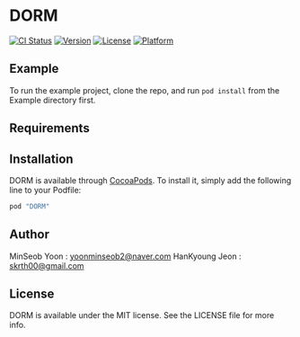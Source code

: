 # DORM

[![CI Status](http://img.shields.io/travis/skrth00@gmail.com/DORM.svg?style=flat)](https://travis-ci.org/skrth00@gmail.com/DORM)
[![Version](https://img.shields.io/cocoapods/v/DORM.svg?style=flat)](http://cocoapods.org/pods/DORM)
[![License](https://img.shields.io/cocoapods/l/DORM.svg?style=flat)](http://cocoapods.org/pods/DORM)
[![Platform](https://img.shields.io/cocoapods/p/DORM.svg?style=flat)](http://cocoapods.org/pods/DORM)

## Example

To run the example project, clone the repo, and run `pod install` from the Example directory first.

## Requirements

## Installation

DORM is available through [CocoaPods](http://cocoapods.org). To install
it, simply add the following line to your Podfile:

```ruby
pod "DORM"
```

## Author

MinSeob Yoon : yoonminseob2@naver.com
HanKyoung Jeon : skrth00@gmail.com 
 

## License

DORM is available under the MIT license. See the LICENSE file for more info.
